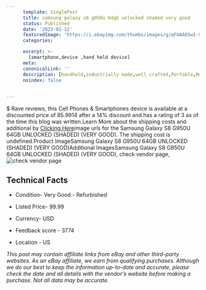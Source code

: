 ```yaml
---
      template: SinglePost
      title: samsung galaxy s8 g950u 64gb unlocked shaded very good 
      status: Published
      date: '2023-02-12'
      featuredImage: 'https://i.ebayimg.com/thumbs/images/g/qFUAAOSwI-9iTIQA/s-l225.jpg'
      categories: 

      excerpt: >-
        [smartphone,device ,hand held device]
      meta:
      canonicalLink: ''
      description: [handheld,industrially made,well crafted,Portable,Mobile,Compact,Convenient,Lightweight,Maneuverable,Man-portable,Miniature,Carriable,Hand-held,Light,Holdable,Transportable,Mobile device,Pocket-sized,On-the-go,Wireless,Cordless,Compact size,Convenient size, smartphone,device ,hand held device]
      noindex: false

        
---
```

$
    Rave reviews, this Cell Phones & Smartphones device is available at a discounted price of 85.9914 after a 14% discount and has a rating of 3 as of the time this blog was written.Learn More about the shipping costs and additional by [Clicking Here](https://www.ebay.com/itm/403585887796?hash=item5df797ee34%3Ag%3AqFUAAOSwI-9iTIQA&amdata=enc%3AAQAHAAAA4I10BgGdUiEbSWNfZRdS%2FQFosDe%2FXIvSURj3Ry0DKjWgVzeKU1ZqMVJXmpVDJgq3HqZa6nVZieK1WxWZWY17FzxvQC17IuRjaEsCtnEWwgtxh3HTf55PJ97wGVOjDEZ5TYCZpyMr4hihVQOOYkAQVJ7dCPECr8JI%2FPThSZANiKaDRnsu4DHjrhcLrjexuFclzZll97GU%2FGY84ZC19TrYQ4AwR5sjoe4cE8g9JYUx7bUITLUU1Ji8kZbtLaGL8bSsca%2BULlxVZemq90BNzHWvNfYGcg%2FqZTCDvRBD0eMbmwtG&mkevt=1&mkcid=1&mkrid=711-53200-19255-0&campid=%253CePNCampaignId%253E&customid=%253CreferenceId%253E&toolid=10049)image urls for the Samsung Galaxy S8 G950U 64GB  UNLOCKED (SHADED) (VERY GOOD). The shipping cost is undefined.Product ImageSamsung Galaxy S8 G950U 64GB  UNLOCKED (SHADED) (VERY GOOD)Additional ImagesSamsung Galaxy S8 G950U 64GB  UNLOCKED (SHADED) (VERY GOOD), check vendor page, ![check vendor page](https://origin-galleryplus.ebayimg.com/ws/web/403585887796_2_0_1/225x225.jpg,https://origin-galleryplus.ebayimg.com/ws/web/403585887796_3_0_1/225x225.jpg,https://origin-galleryplus.ebayimg.com/ws/web/403585887796_4_0_1/225x225.jpg,https://origin-galleryplus.ebayimg.com/ws/web/403585887796_5_0_1/225x225.jpg,https://origin-galleryplus.ebayimg.com/ws/web/403585887796_6_0_1/225x225.jpg)
    
    

 ## Technical Facts 



     
      

 - Condition- Very Good - Refurbished 


      

 - Listed Price- 99.99 


      

 - Currency- USD 


      

 - Feedback score - 3774 


      

 - Location - US 


      
      

 *_This post may contain affiliate links from eBay and other third-party websites. As an eBay affiliate, we earn from qualifying purchases. Although we do our best to keep the information up-to-date and accurate, please check the date and all details with the vendor's website before making a purchase. Not all data may be accurate._*



    
    
    
    
    